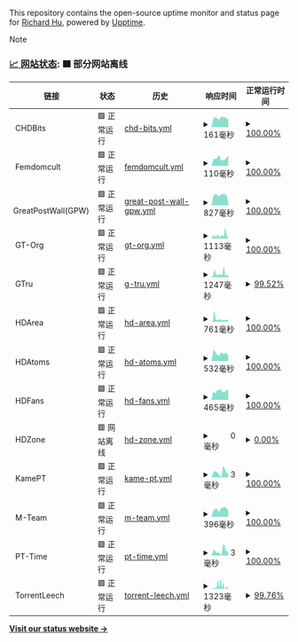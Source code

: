 This repository contains the open-source uptime monitor and status page for [Richard Hu](hzk.is-a-good.dev), powered by [Upptime](https://github.com/upptime/upptime).

> [!NOTE]
>
> ### [📈 网站状态](https://PowerfulRichard.github.io/PT-Status): <!--live status--> **🟧 部分网站离线**

<!--start: status pages-->
<!-- This summary is generated by Upptime (https://github.com/upptime/upptime) -->
<!-- Do not edit this manually, your changes will be overwritten -->
<!-- prettier-ignore -->
| 链接 | 状态 | 历史 | 响应时间 | 正常运行时间 |
| --- | ------ | ------- | ------------- | ------ |
| <img alt="" src="https://icons.duckduckgo.com/ip3/null.ico" height="13"> CHDBits | 🟩 正常运行 | [chd-bits.yml](https://github.com/PowerfulRichard/PT-Status/commits/HEAD/history/chd-bits.yml) | <details><summary><img alt="响应时间图像" src="./graphs/chd-bits/response-time-week.png" height="20"> 161毫秒</summary><br><a href="https://PowerfulRichard.github.io/PT-Status/history/chd-bits"><img alt="响应时间 153" src="https://img.shields.io/endpoint?url=https%3A%2F%2Fraw.githubusercontent.com%2FPowerfulRichard%2FPT-Status%2FHEAD%2Fapi%2Fchd-bits%2Fresponse-time.json"></a><br><a href="https://PowerfulRichard.github.io/PT-Status/history/chd-bits"><img alt="24 小时响应时间 130" src="https://img.shields.io/endpoint?url=https%3A%2F%2Fraw.githubusercontent.com%2FPowerfulRichard%2FPT-Status%2FHEAD%2Fapi%2Fchd-bits%2Fresponse-time-day.json"></a><br><a href="https://PowerfulRichard.github.io/PT-Status/history/chd-bits"><img alt="7 天正常运行时间 161" src="https://img.shields.io/endpoint?url=https%3A%2F%2Fraw.githubusercontent.com%2FPowerfulRichard%2FPT-Status%2FHEAD%2Fapi%2Fchd-bits%2Fresponse-time-week.json"></a><br><a href="https://PowerfulRichard.github.io/PT-Status/history/chd-bits"><img alt="30天的正常运行时间 143" src="https://img.shields.io/endpoint?url=https%3A%2F%2Fraw.githubusercontent.com%2FPowerfulRichard%2FPT-Status%2FHEAD%2Fapi%2Fchd-bits%2Fresponse-time-month.json"></a><br><a href="https://PowerfulRichard.github.io/PT-Status/history/chd-bits"><img alt="1年的正常运行时间 153" src="https://img.shields.io/endpoint?url=https%3A%2F%2Fraw.githubusercontent.com%2FPowerfulRichard%2FPT-Status%2FHEAD%2Fapi%2Fchd-bits%2Fresponse-time-year.json"></a></details> | <details><summary><a href="https://PowerfulRichard.github.io/PT-Status/history/chd-bits">100.00%</a></summary><a href="https://PowerfulRichard.github.io/PT-Status/history/chd-bits"><img alt="正常运行时间 99.83%" src="https://img.shields.io/endpoint?url=https%3A%2F%2Fraw.githubusercontent.com%2FPowerfulRichard%2FPT-Status%2FHEAD%2Fapi%2Fchd-bits%2Fuptime.json"></a><br><a href="https://PowerfulRichard.github.io/PT-Status/history/chd-bits"><img alt="24 小时正常运行时间 100.00%" src="https://img.shields.io/endpoint?url=https%3A%2F%2Fraw.githubusercontent.com%2FPowerfulRichard%2FPT-Status%2FHEAD%2Fapi%2Fchd-bits%2Fuptime-day.json"></a><br><a href="https://PowerfulRichard.github.io/PT-Status/history/chd-bits"><img alt="7 天正常运行时间 100.00%" src="https://img.shields.io/endpoint?url=https%3A%2F%2Fraw.githubusercontent.com%2FPowerfulRichard%2FPT-Status%2FHEAD%2Fapi%2Fchd-bits%2Fuptime-week.json"></a><br><a href="https://PowerfulRichard.github.io/PT-Status/history/chd-bits"><img alt="30天的正常运行时间 99.93%" src="https://img.shields.io/endpoint?url=https%3A%2F%2Fraw.githubusercontent.com%2FPowerfulRichard%2FPT-Status%2FHEAD%2Fapi%2Fchd-bits%2Fuptime-month.json"></a><br><a href="https://PowerfulRichard.github.io/PT-Status/history/chd-bits"><img alt="1年的正常运行时间 99.83%" src="https://img.shields.io/endpoint?url=https%3A%2F%2Fraw.githubusercontent.com%2FPowerfulRichard%2FPT-Status%2FHEAD%2Fapi%2Fchd-bits%2Fuptime-year.json"></a></details>
| <img alt="" src="https://icons.duckduckgo.com/ip3/null.ico" height="13"> Femdomcult | 🟩 正常运行 | [femdomcult.yml](https://github.com/PowerfulRichard/PT-Status/commits/HEAD/history/femdomcult.yml) | <details><summary><img alt="响应时间图像" src="./graphs/femdomcult/response-time-week.png" height="20"> 110毫秒</summary><br><a href="https://PowerfulRichard.github.io/PT-Status/history/femdomcult"><img alt="响应时间 170" src="https://img.shields.io/endpoint?url=https%3A%2F%2Fraw.githubusercontent.com%2FPowerfulRichard%2FPT-Status%2FHEAD%2Fapi%2Ffemdomcult%2Fresponse-time.json"></a><br><a href="https://PowerfulRichard.github.io/PT-Status/history/femdomcult"><img alt="24 小时响应时间 150" src="https://img.shields.io/endpoint?url=https%3A%2F%2Fraw.githubusercontent.com%2FPowerfulRichard%2FPT-Status%2FHEAD%2Fapi%2Ffemdomcult%2Fresponse-time-day.json"></a><br><a href="https://PowerfulRichard.github.io/PT-Status/history/femdomcult"><img alt="7 天正常运行时间 110" src="https://img.shields.io/endpoint?url=https%3A%2F%2Fraw.githubusercontent.com%2FPowerfulRichard%2FPT-Status%2FHEAD%2Fapi%2Ffemdomcult%2Fresponse-time-week.json"></a><br><a href="https://PowerfulRichard.github.io/PT-Status/history/femdomcult"><img alt="30天的正常运行时间 103" src="https://img.shields.io/endpoint?url=https%3A%2F%2Fraw.githubusercontent.com%2FPowerfulRichard%2FPT-Status%2FHEAD%2Fapi%2Ffemdomcult%2Fresponse-time-month.json"></a><br><a href="https://PowerfulRichard.github.io/PT-Status/history/femdomcult"><img alt="1年的正常运行时间 170" src="https://img.shields.io/endpoint?url=https%3A%2F%2Fraw.githubusercontent.com%2FPowerfulRichard%2FPT-Status%2FHEAD%2Fapi%2Ffemdomcult%2Fresponse-time-year.json"></a></details> | <details><summary><a href="https://PowerfulRichard.github.io/PT-Status/history/femdomcult">100.00%</a></summary><a href="https://PowerfulRichard.github.io/PT-Status/history/femdomcult"><img alt="正常运行时间 99.92%" src="https://img.shields.io/endpoint?url=https%3A%2F%2Fraw.githubusercontent.com%2FPowerfulRichard%2FPT-Status%2FHEAD%2Fapi%2Ffemdomcult%2Fuptime.json"></a><br><a href="https://PowerfulRichard.github.io/PT-Status/history/femdomcult"><img alt="24 小时正常运行时间 100.00%" src="https://img.shields.io/endpoint?url=https%3A%2F%2Fraw.githubusercontent.com%2FPowerfulRichard%2FPT-Status%2FHEAD%2Fapi%2Ffemdomcult%2Fuptime-day.json"></a><br><a href="https://PowerfulRichard.github.io/PT-Status/history/femdomcult"><img alt="7 天正常运行时间 100.00%" src="https://img.shields.io/endpoint?url=https%3A%2F%2Fraw.githubusercontent.com%2FPowerfulRichard%2FPT-Status%2FHEAD%2Fapi%2Ffemdomcult%2Fuptime-week.json"></a><br><a href="https://PowerfulRichard.github.io/PT-Status/history/femdomcult"><img alt="30天的正常运行时间 100.00%" src="https://img.shields.io/endpoint?url=https%3A%2F%2Fraw.githubusercontent.com%2FPowerfulRichard%2FPT-Status%2FHEAD%2Fapi%2Ffemdomcult%2Fuptime-month.json"></a><br><a href="https://PowerfulRichard.github.io/PT-Status/history/femdomcult"><img alt="1年的正常运行时间 99.92%" src="https://img.shields.io/endpoint?url=https%3A%2F%2Fraw.githubusercontent.com%2FPowerfulRichard%2FPT-Status%2FHEAD%2Fapi%2Ffemdomcult%2Fuptime-year.json"></a></details>
| <img alt="" src="https://icons.duckduckgo.com/ip3/null.ico" height="13"> GreatPostWall(GPW) | 🟩 正常运行 | [great-post-wall-gpw.yml](https://github.com/PowerfulRichard/PT-Status/commits/HEAD/history/great-post-wall-gpw.yml) | <details><summary><img alt="响应时间图像" src="./graphs/great-post-wall-gpw/response-time-week.png" height="20"> 827毫秒</summary><br><a href="https://PowerfulRichard.github.io/PT-Status/history/great-post-wall-gpw"><img alt="响应时间 669" src="https://img.shields.io/endpoint?url=https%3A%2F%2Fraw.githubusercontent.com%2FPowerfulRichard%2FPT-Status%2FHEAD%2Fapi%2Fgreat-post-wall-gpw%2Fresponse-time.json"></a><br><a href="https://PowerfulRichard.github.io/PT-Status/history/great-post-wall-gpw"><img alt="24 小时响应时间 191" src="https://img.shields.io/endpoint?url=https%3A%2F%2Fraw.githubusercontent.com%2FPowerfulRichard%2FPT-Status%2FHEAD%2Fapi%2Fgreat-post-wall-gpw%2Fresponse-time-day.json"></a><br><a href="https://PowerfulRichard.github.io/PT-Status/history/great-post-wall-gpw"><img alt="7 天正常运行时间 827" src="https://img.shields.io/endpoint?url=https%3A%2F%2Fraw.githubusercontent.com%2FPowerfulRichard%2FPT-Status%2FHEAD%2Fapi%2Fgreat-post-wall-gpw%2Fresponse-time-week.json"></a><br><a href="https://PowerfulRichard.github.io/PT-Status/history/great-post-wall-gpw"><img alt="30天的正常运行时间 721" src="https://img.shields.io/endpoint?url=https%3A%2F%2Fraw.githubusercontent.com%2FPowerfulRichard%2FPT-Status%2FHEAD%2Fapi%2Fgreat-post-wall-gpw%2Fresponse-time-month.json"></a><br><a href="https://PowerfulRichard.github.io/PT-Status/history/great-post-wall-gpw"><img alt="1年的正常运行时间 669" src="https://img.shields.io/endpoint?url=https%3A%2F%2Fraw.githubusercontent.com%2FPowerfulRichard%2FPT-Status%2FHEAD%2Fapi%2Fgreat-post-wall-gpw%2Fresponse-time-year.json"></a></details> | <details><summary><a href="https://PowerfulRichard.github.io/PT-Status/history/great-post-wall-gpw">100.00%</a></summary><a href="https://PowerfulRichard.github.io/PT-Status/history/great-post-wall-gpw"><img alt="正常运行时间 100.00%" src="https://img.shields.io/endpoint?url=https%3A%2F%2Fraw.githubusercontent.com%2FPowerfulRichard%2FPT-Status%2FHEAD%2Fapi%2Fgreat-post-wall-gpw%2Fuptime.json"></a><br><a href="https://PowerfulRichard.github.io/PT-Status/history/great-post-wall-gpw"><img alt="24 小时正常运行时间 100.00%" src="https://img.shields.io/endpoint?url=https%3A%2F%2Fraw.githubusercontent.com%2FPowerfulRichard%2FPT-Status%2FHEAD%2Fapi%2Fgreat-post-wall-gpw%2Fuptime-day.json"></a><br><a href="https://PowerfulRichard.github.io/PT-Status/history/great-post-wall-gpw"><img alt="7 天正常运行时间 100.00%" src="https://img.shields.io/endpoint?url=https%3A%2F%2Fraw.githubusercontent.com%2FPowerfulRichard%2FPT-Status%2FHEAD%2Fapi%2Fgreat-post-wall-gpw%2Fuptime-week.json"></a><br><a href="https://PowerfulRichard.github.io/PT-Status/history/great-post-wall-gpw"><img alt="30天的正常运行时间 100.00%" src="https://img.shields.io/endpoint?url=https%3A%2F%2Fraw.githubusercontent.com%2FPowerfulRichard%2FPT-Status%2FHEAD%2Fapi%2Fgreat-post-wall-gpw%2Fuptime-month.json"></a><br><a href="https://PowerfulRichard.github.io/PT-Status/history/great-post-wall-gpw"><img alt="1年的正常运行时间 100.00%" src="https://img.shields.io/endpoint?url=https%3A%2F%2Fraw.githubusercontent.com%2FPowerfulRichard%2FPT-Status%2FHEAD%2Fapi%2Fgreat-post-wall-gpw%2Fuptime-year.json"></a></details>
| <img alt="" src="https://icons.duckduckgo.com/ip3/null.ico" height="13"> GT-Org | 🟩 正常运行 | [gt-org.yml](https://github.com/PowerfulRichard/PT-Status/commits/HEAD/history/gt-org.yml) | <details><summary><img alt="响应时间图像" src="./graphs/gt-org/response-time-week.png" height="20"> 1113毫秒</summary><br><a href="https://PowerfulRichard.github.io/PT-Status/history/gt-org"><img alt="响应时间 1186" src="https://img.shields.io/endpoint?url=https%3A%2F%2Fraw.githubusercontent.com%2FPowerfulRichard%2FPT-Status%2FHEAD%2Fapi%2Fgt-org%2Fresponse-time.json"></a><br><a href="https://PowerfulRichard.github.io/PT-Status/history/gt-org"><img alt="24 小时响应时间 1734" src="https://img.shields.io/endpoint?url=https%3A%2F%2Fraw.githubusercontent.com%2FPowerfulRichard%2FPT-Status%2FHEAD%2Fapi%2Fgt-org%2Fresponse-time-day.json"></a><br><a href="https://PowerfulRichard.github.io/PT-Status/history/gt-org"><img alt="7 天正常运行时间 1113" src="https://img.shields.io/endpoint?url=https%3A%2F%2Fraw.githubusercontent.com%2FPowerfulRichard%2FPT-Status%2FHEAD%2Fapi%2Fgt-org%2Fresponse-time-week.json"></a><br><a href="https://PowerfulRichard.github.io/PT-Status/history/gt-org"><img alt="30天的正常运行时间 1020" src="https://img.shields.io/endpoint?url=https%3A%2F%2Fraw.githubusercontent.com%2FPowerfulRichard%2FPT-Status%2FHEAD%2Fapi%2Fgt-org%2Fresponse-time-month.json"></a><br><a href="https://PowerfulRichard.github.io/PT-Status/history/gt-org"><img alt="1年的正常运行时间 1186" src="https://img.shields.io/endpoint?url=https%3A%2F%2Fraw.githubusercontent.com%2FPowerfulRichard%2FPT-Status%2FHEAD%2Fapi%2Fgt-org%2Fresponse-time-year.json"></a></details> | <details><summary><a href="https://PowerfulRichard.github.io/PT-Status/history/gt-org">100.00%</a></summary><a href="https://PowerfulRichard.github.io/PT-Status/history/gt-org"><img alt="正常运行时间 99.55%" src="https://img.shields.io/endpoint?url=https%3A%2F%2Fraw.githubusercontent.com%2FPowerfulRichard%2FPT-Status%2FHEAD%2Fapi%2Fgt-org%2Fuptime.json"></a><br><a href="https://PowerfulRichard.github.io/PT-Status/history/gt-org"><img alt="24 小时正常运行时间 100.00%" src="https://img.shields.io/endpoint?url=https%3A%2F%2Fraw.githubusercontent.com%2FPowerfulRichard%2FPT-Status%2FHEAD%2Fapi%2Fgt-org%2Fuptime-day.json"></a><br><a href="https://PowerfulRichard.github.io/PT-Status/history/gt-org"><img alt="7 天正常运行时间 100.00%" src="https://img.shields.io/endpoint?url=https%3A%2F%2Fraw.githubusercontent.com%2FPowerfulRichard%2FPT-Status%2FHEAD%2Fapi%2Fgt-org%2Fuptime-week.json"></a><br><a href="https://PowerfulRichard.github.io/PT-Status/history/gt-org"><img alt="30天的正常运行时间 100.00%" src="https://img.shields.io/endpoint?url=https%3A%2F%2Fraw.githubusercontent.com%2FPowerfulRichard%2FPT-Status%2FHEAD%2Fapi%2Fgt-org%2Fuptime-month.json"></a><br><a href="https://PowerfulRichard.github.io/PT-Status/history/gt-org"><img alt="1年的正常运行时间 99.55%" src="https://img.shields.io/endpoint?url=https%3A%2F%2Fraw.githubusercontent.com%2FPowerfulRichard%2FPT-Status%2FHEAD%2Fapi%2Fgt-org%2Fuptime-year.json"></a></details>
| <img alt="" src="https://icons.duckduckgo.com/ip3/null.ico" height="13"> GTru | 🟩 正常运行 | [g-tru.yml](https://github.com/PowerfulRichard/PT-Status/commits/HEAD/history/g-tru.yml) | <details><summary><img alt="响应时间图像" src="./graphs/g-tru/response-time-week.png" height="20"> 1247毫秒</summary><br><a href="https://PowerfulRichard.github.io/PT-Status/history/g-tru"><img alt="响应时间 1065" src="https://img.shields.io/endpoint?url=https%3A%2F%2Fraw.githubusercontent.com%2FPowerfulRichard%2FPT-Status%2FHEAD%2Fapi%2Fg-tru%2Fresponse-time.json"></a><br><a href="https://PowerfulRichard.github.io/PT-Status/history/g-tru"><img alt="24 小时响应时间 1799" src="https://img.shields.io/endpoint?url=https%3A%2F%2Fraw.githubusercontent.com%2FPowerfulRichard%2FPT-Status%2FHEAD%2Fapi%2Fg-tru%2Fresponse-time-day.json"></a><br><a href="https://PowerfulRichard.github.io/PT-Status/history/g-tru"><img alt="7 天正常运行时间 1247" src="https://img.shields.io/endpoint?url=https%3A%2F%2Fraw.githubusercontent.com%2FPowerfulRichard%2FPT-Status%2FHEAD%2Fapi%2Fg-tru%2Fresponse-time-week.json"></a><br><a href="https://PowerfulRichard.github.io/PT-Status/history/g-tru"><img alt="30天的正常运行时间 984" src="https://img.shields.io/endpoint?url=https%3A%2F%2Fraw.githubusercontent.com%2FPowerfulRichard%2FPT-Status%2FHEAD%2Fapi%2Fg-tru%2Fresponse-time-month.json"></a><br><a href="https://PowerfulRichard.github.io/PT-Status/history/g-tru"><img alt="1年的正常运行时间 1065" src="https://img.shields.io/endpoint?url=https%3A%2F%2Fraw.githubusercontent.com%2FPowerfulRichard%2FPT-Status%2FHEAD%2Fapi%2Fg-tru%2Fresponse-time-year.json"></a></details> | <details><summary><a href="https://PowerfulRichard.github.io/PT-Status/history/g-tru">99.52%</a></summary><a href="https://PowerfulRichard.github.io/PT-Status/history/g-tru"><img alt="正常运行时间 99.64%" src="https://img.shields.io/endpoint?url=https%3A%2F%2Fraw.githubusercontent.com%2FPowerfulRichard%2FPT-Status%2FHEAD%2Fapi%2Fg-tru%2Fuptime.json"></a><br><a href="https://PowerfulRichard.github.io/PT-Status/history/g-tru"><img alt="24 小时正常运行时间 99.52%" src="https://img.shields.io/endpoint?url=https%3A%2F%2Fraw.githubusercontent.com%2FPowerfulRichard%2FPT-Status%2FHEAD%2Fapi%2Fg-tru%2Fuptime-day.json"></a><br><a href="https://PowerfulRichard.github.io/PT-Status/history/g-tru"><img alt="7 天正常运行时间 99.52%" src="https://img.shields.io/endpoint?url=https%3A%2F%2Fraw.githubusercontent.com%2FPowerfulRichard%2FPT-Status%2FHEAD%2Fapi%2Fg-tru%2Fuptime-week.json"></a><br><a href="https://PowerfulRichard.github.io/PT-Status/history/g-tru"><img alt="30天的正常运行时间 99.62%" src="https://img.shields.io/endpoint?url=https%3A%2F%2Fraw.githubusercontent.com%2FPowerfulRichard%2FPT-Status%2FHEAD%2Fapi%2Fg-tru%2Fuptime-month.json"></a><br><a href="https://PowerfulRichard.github.io/PT-Status/history/g-tru"><img alt="1年的正常运行时间 99.64%" src="https://img.shields.io/endpoint?url=https%3A%2F%2Fraw.githubusercontent.com%2FPowerfulRichard%2FPT-Status%2FHEAD%2Fapi%2Fg-tru%2Fuptime-year.json"></a></details>
| <img alt="" src="https://icons.duckduckgo.com/ip3/null.ico" height="13"> HDArea | 🟩 正常运行 | [hd-area.yml](https://github.com/PowerfulRichard/PT-Status/commits/HEAD/history/hd-area.yml) | <details><summary><img alt="响应时间图像" src="./graphs/hd-area/response-time-week.png" height="20"> 761毫秒</summary><br><a href="https://PowerfulRichard.github.io/PT-Status/history/hd-area"><img alt="响应时间 683" src="https://img.shields.io/endpoint?url=https%3A%2F%2Fraw.githubusercontent.com%2FPowerfulRichard%2FPT-Status%2FHEAD%2Fapi%2Fhd-area%2Fresponse-time.json"></a><br><a href="https://PowerfulRichard.github.io/PT-Status/history/hd-area"><img alt="24 小时响应时间 719" src="https://img.shields.io/endpoint?url=https%3A%2F%2Fraw.githubusercontent.com%2FPowerfulRichard%2FPT-Status%2FHEAD%2Fapi%2Fhd-area%2Fresponse-time-day.json"></a><br><a href="https://PowerfulRichard.github.io/PT-Status/history/hd-area"><img alt="7 天正常运行时间 761" src="https://img.shields.io/endpoint?url=https%3A%2F%2Fraw.githubusercontent.com%2FPowerfulRichard%2FPT-Status%2FHEAD%2Fapi%2Fhd-area%2Fresponse-time-week.json"></a><br><a href="https://PowerfulRichard.github.io/PT-Status/history/hd-area"><img alt="30天的正常运行时间 660" src="https://img.shields.io/endpoint?url=https%3A%2F%2Fraw.githubusercontent.com%2FPowerfulRichard%2FPT-Status%2FHEAD%2Fapi%2Fhd-area%2Fresponse-time-month.json"></a><br><a href="https://PowerfulRichard.github.io/PT-Status/history/hd-area"><img alt="1年的正常运行时间 683" src="https://img.shields.io/endpoint?url=https%3A%2F%2Fraw.githubusercontent.com%2FPowerfulRichard%2FPT-Status%2FHEAD%2Fapi%2Fhd-area%2Fresponse-time-year.json"></a></details> | <details><summary><a href="https://PowerfulRichard.github.io/PT-Status/history/hd-area">100.00%</a></summary><a href="https://PowerfulRichard.github.io/PT-Status/history/hd-area"><img alt="正常运行时间 99.92%" src="https://img.shields.io/endpoint?url=https%3A%2F%2Fraw.githubusercontent.com%2FPowerfulRichard%2FPT-Status%2FHEAD%2Fapi%2Fhd-area%2Fuptime.json"></a><br><a href="https://PowerfulRichard.github.io/PT-Status/history/hd-area"><img alt="24 小时正常运行时间 100.00%" src="https://img.shields.io/endpoint?url=https%3A%2F%2Fraw.githubusercontent.com%2FPowerfulRichard%2FPT-Status%2FHEAD%2Fapi%2Fhd-area%2Fuptime-day.json"></a><br><a href="https://PowerfulRichard.github.io/PT-Status/history/hd-area"><img alt="7 天正常运行时间 100.00%" src="https://img.shields.io/endpoint?url=https%3A%2F%2Fraw.githubusercontent.com%2FPowerfulRichard%2FPT-Status%2FHEAD%2Fapi%2Fhd-area%2Fuptime-week.json"></a><br><a href="https://PowerfulRichard.github.io/PT-Status/history/hd-area"><img alt="30天的正常运行时间 99.92%" src="https://img.shields.io/endpoint?url=https%3A%2F%2Fraw.githubusercontent.com%2FPowerfulRichard%2FPT-Status%2FHEAD%2Fapi%2Fhd-area%2Fuptime-month.json"></a><br><a href="https://PowerfulRichard.github.io/PT-Status/history/hd-area"><img alt="1年的正常运行时间 99.92%" src="https://img.shields.io/endpoint?url=https%3A%2F%2Fraw.githubusercontent.com%2FPowerfulRichard%2FPT-Status%2FHEAD%2Fapi%2Fhd-area%2Fuptime-year.json"></a></details>
| <img alt="" src="https://icons.duckduckgo.com/ip3/null.ico" height="13"> HDAtoms | 🟩 正常运行 | [hd-atoms.yml](https://github.com/PowerfulRichard/PT-Status/commits/HEAD/history/hd-atoms.yml) | <details><summary><img alt="响应时间图像" src="./graphs/hd-atoms/response-time-week.png" height="20"> 532毫秒</summary><br><a href="https://PowerfulRichard.github.io/PT-Status/history/hd-atoms"><img alt="响应时间 779" src="https://img.shields.io/endpoint?url=https%3A%2F%2Fraw.githubusercontent.com%2FPowerfulRichard%2FPT-Status%2FHEAD%2Fapi%2Fhd-atoms%2Fresponse-time.json"></a><br><a href="https://PowerfulRichard.github.io/PT-Status/history/hd-atoms"><img alt="24 小时响应时间 378" src="https://img.shields.io/endpoint?url=https%3A%2F%2Fraw.githubusercontent.com%2FPowerfulRichard%2FPT-Status%2FHEAD%2Fapi%2Fhd-atoms%2Fresponse-time-day.json"></a><br><a href="https://PowerfulRichard.github.io/PT-Status/history/hd-atoms"><img alt="7 天正常运行时间 532" src="https://img.shields.io/endpoint?url=https%3A%2F%2Fraw.githubusercontent.com%2FPowerfulRichard%2FPT-Status%2FHEAD%2Fapi%2Fhd-atoms%2Fresponse-time-week.json"></a><br><a href="https://PowerfulRichard.github.io/PT-Status/history/hd-atoms"><img alt="30天的正常运行时间 833" src="https://img.shields.io/endpoint?url=https%3A%2F%2Fraw.githubusercontent.com%2FPowerfulRichard%2FPT-Status%2FHEAD%2Fapi%2Fhd-atoms%2Fresponse-time-month.json"></a><br><a href="https://PowerfulRichard.github.io/PT-Status/history/hd-atoms"><img alt="1年的正常运行时间 779" src="https://img.shields.io/endpoint?url=https%3A%2F%2Fraw.githubusercontent.com%2FPowerfulRichard%2FPT-Status%2FHEAD%2Fapi%2Fhd-atoms%2Fresponse-time-year.json"></a></details> | <details><summary><a href="https://PowerfulRichard.github.io/PT-Status/history/hd-atoms">100.00%</a></summary><a href="https://PowerfulRichard.github.io/PT-Status/history/hd-atoms"><img alt="正常运行时间 99.95%" src="https://img.shields.io/endpoint?url=https%3A%2F%2Fraw.githubusercontent.com%2FPowerfulRichard%2FPT-Status%2FHEAD%2Fapi%2Fhd-atoms%2Fuptime.json"></a><br><a href="https://PowerfulRichard.github.io/PT-Status/history/hd-atoms"><img alt="24 小时正常运行时间 100.00%" src="https://img.shields.io/endpoint?url=https%3A%2F%2Fraw.githubusercontent.com%2FPowerfulRichard%2FPT-Status%2FHEAD%2Fapi%2Fhd-atoms%2Fuptime-day.json"></a><br><a href="https://PowerfulRichard.github.io/PT-Status/history/hd-atoms"><img alt="7 天正常运行时间 100.00%" src="https://img.shields.io/endpoint?url=https%3A%2F%2Fraw.githubusercontent.com%2FPowerfulRichard%2FPT-Status%2FHEAD%2Fapi%2Fhd-atoms%2Fuptime-week.json"></a><br><a href="https://PowerfulRichard.github.io/PT-Status/history/hd-atoms"><img alt="30天的正常运行时间 99.95%" src="https://img.shields.io/endpoint?url=https%3A%2F%2Fraw.githubusercontent.com%2FPowerfulRichard%2FPT-Status%2FHEAD%2Fapi%2Fhd-atoms%2Fuptime-month.json"></a><br><a href="https://PowerfulRichard.github.io/PT-Status/history/hd-atoms"><img alt="1年的正常运行时间 99.95%" src="https://img.shields.io/endpoint?url=https%3A%2F%2Fraw.githubusercontent.com%2FPowerfulRichard%2FPT-Status%2FHEAD%2Fapi%2Fhd-atoms%2Fuptime-year.json"></a></details>
| <img alt="" src="https://icons.duckduckgo.com/ip3/null.ico" height="13"> HDFans | 🟩 正常运行 | [hd-fans.yml](https://github.com/PowerfulRichard/PT-Status/commits/HEAD/history/hd-fans.yml) | <details><summary><img alt="响应时间图像" src="./graphs/hd-fans/response-time-week.png" height="20"> 465毫秒</summary><br><a href="https://PowerfulRichard.github.io/PT-Status/history/hd-fans"><img alt="响应时间 521" src="https://img.shields.io/endpoint?url=https%3A%2F%2Fraw.githubusercontent.com%2FPowerfulRichard%2FPT-Status%2FHEAD%2Fapi%2Fhd-fans%2Fresponse-time.json"></a><br><a href="https://PowerfulRichard.github.io/PT-Status/history/hd-fans"><img alt="24 小时响应时间 505" src="https://img.shields.io/endpoint?url=https%3A%2F%2Fraw.githubusercontent.com%2FPowerfulRichard%2FPT-Status%2FHEAD%2Fapi%2Fhd-fans%2Fresponse-time-day.json"></a><br><a href="https://PowerfulRichard.github.io/PT-Status/history/hd-fans"><img alt="7 天正常运行时间 465" src="https://img.shields.io/endpoint?url=https%3A%2F%2Fraw.githubusercontent.com%2FPowerfulRichard%2FPT-Status%2FHEAD%2Fapi%2Fhd-fans%2Fresponse-time-week.json"></a><br><a href="https://PowerfulRichard.github.io/PT-Status/history/hd-fans"><img alt="30天的正常运行时间 515" src="https://img.shields.io/endpoint?url=https%3A%2F%2Fraw.githubusercontent.com%2FPowerfulRichard%2FPT-Status%2FHEAD%2Fapi%2Fhd-fans%2Fresponse-time-month.json"></a><br><a href="https://PowerfulRichard.github.io/PT-Status/history/hd-fans"><img alt="1年的正常运行时间 521" src="https://img.shields.io/endpoint?url=https%3A%2F%2Fraw.githubusercontent.com%2FPowerfulRichard%2FPT-Status%2FHEAD%2Fapi%2Fhd-fans%2Fresponse-time-year.json"></a></details> | <details><summary><a href="https://PowerfulRichard.github.io/PT-Status/history/hd-fans">100.00%</a></summary><a href="https://PowerfulRichard.github.io/PT-Status/history/hd-fans"><img alt="正常运行时间 100.00%" src="https://img.shields.io/endpoint?url=https%3A%2F%2Fraw.githubusercontent.com%2FPowerfulRichard%2FPT-Status%2FHEAD%2Fapi%2Fhd-fans%2Fuptime.json"></a><br><a href="https://PowerfulRichard.github.io/PT-Status/history/hd-fans"><img alt="24 小时正常运行时间 100.00%" src="https://img.shields.io/endpoint?url=https%3A%2F%2Fraw.githubusercontent.com%2FPowerfulRichard%2FPT-Status%2FHEAD%2Fapi%2Fhd-fans%2Fuptime-day.json"></a><br><a href="https://PowerfulRichard.github.io/PT-Status/history/hd-fans"><img alt="7 天正常运行时间 100.00%" src="https://img.shields.io/endpoint?url=https%3A%2F%2Fraw.githubusercontent.com%2FPowerfulRichard%2FPT-Status%2FHEAD%2Fapi%2Fhd-fans%2Fuptime-week.json"></a><br><a href="https://PowerfulRichard.github.io/PT-Status/history/hd-fans"><img alt="30天的正常运行时间 100.00%" src="https://img.shields.io/endpoint?url=https%3A%2F%2Fraw.githubusercontent.com%2FPowerfulRichard%2FPT-Status%2FHEAD%2Fapi%2Fhd-fans%2Fuptime-month.json"></a><br><a href="https://PowerfulRichard.github.io/PT-Status/history/hd-fans"><img alt="1年的正常运行时间 100.00%" src="https://img.shields.io/endpoint?url=https%3A%2F%2Fraw.githubusercontent.com%2FPowerfulRichard%2FPT-Status%2FHEAD%2Fapi%2Fhd-fans%2Fuptime-year.json"></a></details>
| <img alt="" src="https://icons.duckduckgo.com/ip3/null.ico" height="13"> HDZone | 🟥 网站离线 | [hd-zone.yml](https://github.com/PowerfulRichard/PT-Status/commits/HEAD/history/hd-zone.yml) | <details><summary><img alt="响应时间图像" src="./graphs/hd-zone/response-time-week.png" height="20"> 0毫秒</summary><br><a href="https://PowerfulRichard.github.io/PT-Status/history/hd-zone"><img alt="响应时间 159" src="https://img.shields.io/endpoint?url=https%3A%2F%2Fraw.githubusercontent.com%2FPowerfulRichard%2FPT-Status%2FHEAD%2Fapi%2Fhd-zone%2Fresponse-time.json"></a><br><a href="https://PowerfulRichard.github.io/PT-Status/history/hd-zone"><img alt="24 小时响应时间 0" src="https://img.shields.io/endpoint?url=https%3A%2F%2Fraw.githubusercontent.com%2FPowerfulRichard%2FPT-Status%2FHEAD%2Fapi%2Fhd-zone%2Fresponse-time-day.json"></a><br><a href="https://PowerfulRichard.github.io/PT-Status/history/hd-zone"><img alt="7 天正常运行时间 0" src="https://img.shields.io/endpoint?url=https%3A%2F%2Fraw.githubusercontent.com%2FPowerfulRichard%2FPT-Status%2FHEAD%2Fapi%2Fhd-zone%2Fresponse-time-week.json"></a><br><a href="https://PowerfulRichard.github.io/PT-Status/history/hd-zone"><img alt="30天的正常运行时间 172" src="https://img.shields.io/endpoint?url=https%3A%2F%2Fraw.githubusercontent.com%2FPowerfulRichard%2FPT-Status%2FHEAD%2Fapi%2Fhd-zone%2Fresponse-time-month.json"></a><br><a href="https://PowerfulRichard.github.io/PT-Status/history/hd-zone"><img alt="1年的正常运行时间 159" src="https://img.shields.io/endpoint?url=https%3A%2F%2Fraw.githubusercontent.com%2FPowerfulRichard%2FPT-Status%2FHEAD%2Fapi%2Fhd-zone%2Fresponse-time-year.json"></a></details> | <details><summary><a href="https://PowerfulRichard.github.io/PT-Status/history/hd-zone">0.00%</a></summary><a href="https://PowerfulRichard.github.io/PT-Status/history/hd-zone"><img alt="正常运行时间 62.83%" src="https://img.shields.io/endpoint?url=https%3A%2F%2Fraw.githubusercontent.com%2FPowerfulRichard%2FPT-Status%2FHEAD%2Fapi%2Fhd-zone%2Fuptime.json"></a><br><a href="https://PowerfulRichard.github.io/PT-Status/history/hd-zone"><img alt="24 小时正常运行时间 0.00%" src="https://img.shields.io/endpoint?url=https%3A%2F%2Fraw.githubusercontent.com%2FPowerfulRichard%2FPT-Status%2FHEAD%2Fapi%2Fhd-zone%2Fuptime-day.json"></a><br><a href="https://PowerfulRichard.github.io/PT-Status/history/hd-zone"><img alt="7 天正常运行时间 0.00%" src="https://img.shields.io/endpoint?url=https%3A%2F%2Fraw.githubusercontent.com%2FPowerfulRichard%2FPT-Status%2FHEAD%2Fapi%2Fhd-zone%2Fuptime-week.json"></a><br><a href="https://PowerfulRichard.github.io/PT-Status/history/hd-zone"><img alt="30天的正常运行时间 26.98%" src="https://img.shields.io/endpoint?url=https%3A%2F%2Fraw.githubusercontent.com%2FPowerfulRichard%2FPT-Status%2FHEAD%2Fapi%2Fhd-zone%2Fuptime-month.json"></a><br><a href="https://PowerfulRichard.github.io/PT-Status/history/hd-zone"><img alt="1年的正常运行时间 62.83%" src="https://img.shields.io/endpoint?url=https%3A%2F%2Fraw.githubusercontent.com%2FPowerfulRichard%2FPT-Status%2FHEAD%2Fapi%2Fhd-zone%2Fuptime-year.json"></a></details>
| <img alt="" src="https://icons.duckduckgo.com/ip3/null.ico" height="13"> KamePT | 🟩 正常运行 | [kame-pt.yml](https://github.com/PowerfulRichard/PT-Status/commits/HEAD/history/kame-pt.yml) | <details><summary><img alt="响应时间图像" src="./graphs/kame-pt/response-time-week.png" height="20"> 3毫秒</summary><br><a href="https://PowerfulRichard.github.io/PT-Status/history/kame-pt"><img alt="响应时间 16" src="https://img.shields.io/endpoint?url=https%3A%2F%2Fraw.githubusercontent.com%2FPowerfulRichard%2FPT-Status%2FHEAD%2Fapi%2Fkame-pt%2Fresponse-time.json"></a><br><a href="https://PowerfulRichard.github.io/PT-Status/history/kame-pt"><img alt="24 小时响应时间 2" src="https://img.shields.io/endpoint?url=https%3A%2F%2Fraw.githubusercontent.com%2FPowerfulRichard%2FPT-Status%2FHEAD%2Fapi%2Fkame-pt%2Fresponse-time-day.json"></a><br><a href="https://PowerfulRichard.github.io/PT-Status/history/kame-pt"><img alt="7 天正常运行时间 3" src="https://img.shields.io/endpoint?url=https%3A%2F%2Fraw.githubusercontent.com%2FPowerfulRichard%2FPT-Status%2FHEAD%2Fapi%2Fkame-pt%2Fresponse-time-week.json"></a><br><a href="https://PowerfulRichard.github.io/PT-Status/history/kame-pt"><img alt="30天的正常运行时间 4" src="https://img.shields.io/endpoint?url=https%3A%2F%2Fraw.githubusercontent.com%2FPowerfulRichard%2FPT-Status%2FHEAD%2Fapi%2Fkame-pt%2Fresponse-time-month.json"></a><br><a href="https://PowerfulRichard.github.io/PT-Status/history/kame-pt"><img alt="1年的正常运行时间 16" src="https://img.shields.io/endpoint?url=https%3A%2F%2Fraw.githubusercontent.com%2FPowerfulRichard%2FPT-Status%2FHEAD%2Fapi%2Fkame-pt%2Fresponse-time-year.json"></a></details> | <details><summary><a href="https://PowerfulRichard.github.io/PT-Status/history/kame-pt">100.00%</a></summary><a href="https://PowerfulRichard.github.io/PT-Status/history/kame-pt"><img alt="正常运行时间 99.87%" src="https://img.shields.io/endpoint?url=https%3A%2F%2Fraw.githubusercontent.com%2FPowerfulRichard%2FPT-Status%2FHEAD%2Fapi%2Fkame-pt%2Fuptime.json"></a><br><a href="https://PowerfulRichard.github.io/PT-Status/history/kame-pt"><img alt="24 小时正常运行时间 100.00%" src="https://img.shields.io/endpoint?url=https%3A%2F%2Fraw.githubusercontent.com%2FPowerfulRichard%2FPT-Status%2FHEAD%2Fapi%2Fkame-pt%2Fuptime-day.json"></a><br><a href="https://PowerfulRichard.github.io/PT-Status/history/kame-pt"><img alt="7 天正常运行时间 100.00%" src="https://img.shields.io/endpoint?url=https%3A%2F%2Fraw.githubusercontent.com%2FPowerfulRichard%2FPT-Status%2FHEAD%2Fapi%2Fkame-pt%2Fuptime-week.json"></a><br><a href="https://PowerfulRichard.github.io/PT-Status/history/kame-pt"><img alt="30天的正常运行时间 100.00%" src="https://img.shields.io/endpoint?url=https%3A%2F%2Fraw.githubusercontent.com%2FPowerfulRichard%2FPT-Status%2FHEAD%2Fapi%2Fkame-pt%2Fuptime-month.json"></a><br><a href="https://PowerfulRichard.github.io/PT-Status/history/kame-pt"><img alt="1年的正常运行时间 99.87%" src="https://img.shields.io/endpoint?url=https%3A%2F%2Fraw.githubusercontent.com%2FPowerfulRichard%2FPT-Status%2FHEAD%2Fapi%2Fkame-pt%2Fuptime-year.json"></a></details>
| <img alt="" src="https://icons.duckduckgo.com/ip3/null.ico" height="13"> M-Team | 🟩 正常运行 | [m-team.yml](https://github.com/PowerfulRichard/PT-Status/commits/HEAD/history/m-team.yml) | <details><summary><img alt="响应时间图像" src="./graphs/m-team/response-time-week.png" height="20"> 396毫秒</summary><br><a href="https://PowerfulRichard.github.io/PT-Status/history/m-team"><img alt="响应时间 375" src="https://img.shields.io/endpoint?url=https%3A%2F%2Fraw.githubusercontent.com%2FPowerfulRichard%2FPT-Status%2FHEAD%2Fapi%2Fm-team%2Fresponse-time.json"></a><br><a href="https://PowerfulRichard.github.io/PT-Status/history/m-team"><img alt="24 小时响应时间 274" src="https://img.shields.io/endpoint?url=https%3A%2F%2Fraw.githubusercontent.com%2FPowerfulRichard%2FPT-Status%2FHEAD%2Fapi%2Fm-team%2Fresponse-time-day.json"></a><br><a href="https://PowerfulRichard.github.io/PT-Status/history/m-team"><img alt="7 天正常运行时间 396" src="https://img.shields.io/endpoint?url=https%3A%2F%2Fraw.githubusercontent.com%2FPowerfulRichard%2FPT-Status%2FHEAD%2Fapi%2Fm-team%2Fresponse-time-week.json"></a><br><a href="https://PowerfulRichard.github.io/PT-Status/history/m-team"><img alt="30天的正常运行时间 394" src="https://img.shields.io/endpoint?url=https%3A%2F%2Fraw.githubusercontent.com%2FPowerfulRichard%2FPT-Status%2FHEAD%2Fapi%2Fm-team%2Fresponse-time-month.json"></a><br><a href="https://PowerfulRichard.github.io/PT-Status/history/m-team"><img alt="1年的正常运行时间 375" src="https://img.shields.io/endpoint?url=https%3A%2F%2Fraw.githubusercontent.com%2FPowerfulRichard%2FPT-Status%2FHEAD%2Fapi%2Fm-team%2Fresponse-time-year.json"></a></details> | <details><summary><a href="https://PowerfulRichard.github.io/PT-Status/history/m-team">100.00%</a></summary><a href="https://PowerfulRichard.github.io/PT-Status/history/m-team"><img alt="正常运行时间 100.00%" src="https://img.shields.io/endpoint?url=https%3A%2F%2Fraw.githubusercontent.com%2FPowerfulRichard%2FPT-Status%2FHEAD%2Fapi%2Fm-team%2Fuptime.json"></a><br><a href="https://PowerfulRichard.github.io/PT-Status/history/m-team"><img alt="24 小时正常运行时间 100.00%" src="https://img.shields.io/endpoint?url=https%3A%2F%2Fraw.githubusercontent.com%2FPowerfulRichard%2FPT-Status%2FHEAD%2Fapi%2Fm-team%2Fuptime-day.json"></a><br><a href="https://PowerfulRichard.github.io/PT-Status/history/m-team"><img alt="7 天正常运行时间 100.00%" src="https://img.shields.io/endpoint?url=https%3A%2F%2Fraw.githubusercontent.com%2FPowerfulRichard%2FPT-Status%2FHEAD%2Fapi%2Fm-team%2Fuptime-week.json"></a><br><a href="https://PowerfulRichard.github.io/PT-Status/history/m-team"><img alt="30天的正常运行时间 100.00%" src="https://img.shields.io/endpoint?url=https%3A%2F%2Fraw.githubusercontent.com%2FPowerfulRichard%2FPT-Status%2FHEAD%2Fapi%2Fm-team%2Fuptime-month.json"></a><br><a href="https://PowerfulRichard.github.io/PT-Status/history/m-team"><img alt="1年的正常运行时间 100.00%" src="https://img.shields.io/endpoint?url=https%3A%2F%2Fraw.githubusercontent.com%2FPowerfulRichard%2FPT-Status%2FHEAD%2Fapi%2Fm-team%2Fuptime-year.json"></a></details>
| <img alt="" src="https://icons.duckduckgo.com/ip3/null.ico" height="13"> PT-Time | 🟩 正常运行 | [pt-time.yml](https://github.com/PowerfulRichard/PT-Status/commits/HEAD/history/pt-time.yml) | <details><summary><img alt="响应时间图像" src="./graphs/pt-time/response-time-week.png" height="20"> 3毫秒</summary><br><a href="https://PowerfulRichard.github.io/PT-Status/history/pt-time"><img alt="响应时间 23" src="https://img.shields.io/endpoint?url=https%3A%2F%2Fraw.githubusercontent.com%2FPowerfulRichard%2FPT-Status%2FHEAD%2Fapi%2Fpt-time%2Fresponse-time.json"></a><br><a href="https://PowerfulRichard.github.io/PT-Status/history/pt-time"><img alt="24 小时响应时间 2" src="https://img.shields.io/endpoint?url=https%3A%2F%2Fraw.githubusercontent.com%2FPowerfulRichard%2FPT-Status%2FHEAD%2Fapi%2Fpt-time%2Fresponse-time-day.json"></a><br><a href="https://PowerfulRichard.github.io/PT-Status/history/pt-time"><img alt="7 天正常运行时间 3" src="https://img.shields.io/endpoint?url=https%3A%2F%2Fraw.githubusercontent.com%2FPowerfulRichard%2FPT-Status%2FHEAD%2Fapi%2Fpt-time%2Fresponse-time-week.json"></a><br><a href="https://PowerfulRichard.github.io/PT-Status/history/pt-time"><img alt="30天的正常运行时间 3" src="https://img.shields.io/endpoint?url=https%3A%2F%2Fraw.githubusercontent.com%2FPowerfulRichard%2FPT-Status%2FHEAD%2Fapi%2Fpt-time%2Fresponse-time-month.json"></a><br><a href="https://PowerfulRichard.github.io/PT-Status/history/pt-time"><img alt="1年的正常运行时间 23" src="https://img.shields.io/endpoint?url=https%3A%2F%2Fraw.githubusercontent.com%2FPowerfulRichard%2FPT-Status%2FHEAD%2Fapi%2Fpt-time%2Fresponse-time-year.json"></a></details> | <details><summary><a href="https://PowerfulRichard.github.io/PT-Status/history/pt-time">100.00%</a></summary><a href="https://PowerfulRichard.github.io/PT-Status/history/pt-time"><img alt="正常运行时间 99.87%" src="https://img.shields.io/endpoint?url=https%3A%2F%2Fraw.githubusercontent.com%2FPowerfulRichard%2FPT-Status%2FHEAD%2Fapi%2Fpt-time%2Fuptime.json"></a><br><a href="https://PowerfulRichard.github.io/PT-Status/history/pt-time"><img alt="24 小时正常运行时间 100.00%" src="https://img.shields.io/endpoint?url=https%3A%2F%2Fraw.githubusercontent.com%2FPowerfulRichard%2FPT-Status%2FHEAD%2Fapi%2Fpt-time%2Fuptime-day.json"></a><br><a href="https://PowerfulRichard.github.io/PT-Status/history/pt-time"><img alt="7 天正常运行时间 100.00%" src="https://img.shields.io/endpoint?url=https%3A%2F%2Fraw.githubusercontent.com%2FPowerfulRichard%2FPT-Status%2FHEAD%2Fapi%2Fpt-time%2Fuptime-week.json"></a><br><a href="https://PowerfulRichard.github.io/PT-Status/history/pt-time"><img alt="30天的正常运行时间 100.00%" src="https://img.shields.io/endpoint?url=https%3A%2F%2Fraw.githubusercontent.com%2FPowerfulRichard%2FPT-Status%2FHEAD%2Fapi%2Fpt-time%2Fuptime-month.json"></a><br><a href="https://PowerfulRichard.github.io/PT-Status/history/pt-time"><img alt="1年的正常运行时间 99.87%" src="https://img.shields.io/endpoint?url=https%3A%2F%2Fraw.githubusercontent.com%2FPowerfulRichard%2FPT-Status%2FHEAD%2Fapi%2Fpt-time%2Fuptime-year.json"></a></details>
| <img alt="" src="https://icons.duckduckgo.com/ip3/null.ico" height="13"> TorrentLeech | 🟩 正常运行 | [torrent-leech.yml](https://github.com/PowerfulRichard/PT-Status/commits/HEAD/history/torrent-leech.yml) | <details><summary><img alt="响应时间图像" src="./graphs/torrent-leech/response-time-week.png" height="20"> 1323毫秒</summary><br><a href="https://PowerfulRichard.github.io/PT-Status/history/torrent-leech"><img alt="响应时间 1781" src="https://img.shields.io/endpoint?url=https%3A%2F%2Fraw.githubusercontent.com%2FPowerfulRichard%2FPT-Status%2FHEAD%2Fapi%2Ftorrent-leech%2Fresponse-time.json"></a><br><a href="https://PowerfulRichard.github.io/PT-Status/history/torrent-leech"><img alt="24 小时响应时间 387" src="https://img.shields.io/endpoint?url=https%3A%2F%2Fraw.githubusercontent.com%2FPowerfulRichard%2FPT-Status%2FHEAD%2Fapi%2Ftorrent-leech%2Fresponse-time-day.json"></a><br><a href="https://PowerfulRichard.github.io/PT-Status/history/torrent-leech"><img alt="7 天正常运行时间 1323" src="https://img.shields.io/endpoint?url=https%3A%2F%2Fraw.githubusercontent.com%2FPowerfulRichard%2FPT-Status%2FHEAD%2Fapi%2Ftorrent-leech%2Fresponse-time-week.json"></a><br><a href="https://PowerfulRichard.github.io/PT-Status/history/torrent-leech"><img alt="30天的正常运行时间 983" src="https://img.shields.io/endpoint?url=https%3A%2F%2Fraw.githubusercontent.com%2FPowerfulRichard%2FPT-Status%2FHEAD%2Fapi%2Ftorrent-leech%2Fresponse-time-month.json"></a><br><a href="https://PowerfulRichard.github.io/PT-Status/history/torrent-leech"><img alt="1年的正常运行时间 1781" src="https://img.shields.io/endpoint?url=https%3A%2F%2Fraw.githubusercontent.com%2FPowerfulRichard%2FPT-Status%2FHEAD%2Fapi%2Ftorrent-leech%2Fresponse-time-year.json"></a></details> | <details><summary><a href="https://PowerfulRichard.github.io/PT-Status/history/torrent-leech">99.76%</a></summary><a href="https://PowerfulRichard.github.io/PT-Status/history/torrent-leech"><img alt="正常运行时间 98.40%" src="https://img.shields.io/endpoint?url=https%3A%2F%2Fraw.githubusercontent.com%2FPowerfulRichard%2FPT-Status%2FHEAD%2Fapi%2Ftorrent-leech%2Fuptime.json"></a><br><a href="https://PowerfulRichard.github.io/PT-Status/history/torrent-leech"><img alt="24 小时正常运行时间 100.00%" src="https://img.shields.io/endpoint?url=https%3A%2F%2Fraw.githubusercontent.com%2FPowerfulRichard%2FPT-Status%2FHEAD%2Fapi%2Ftorrent-leech%2Fuptime-day.json"></a><br><a href="https://PowerfulRichard.github.io/PT-Status/history/torrent-leech"><img alt="7 天正常运行时间 99.76%" src="https://img.shields.io/endpoint?url=https%3A%2F%2Fraw.githubusercontent.com%2FPowerfulRichard%2FPT-Status%2FHEAD%2Fapi%2Ftorrent-leech%2Fuptime-week.json"></a><br><a href="https://PowerfulRichard.github.io/PT-Status/history/torrent-leech"><img alt="30天的正常运行时间 97.75%" src="https://img.shields.io/endpoint?url=https%3A%2F%2Fraw.githubusercontent.com%2FPowerfulRichard%2FPT-Status%2FHEAD%2Fapi%2Ftorrent-leech%2Fuptime-month.json"></a><br><a href="https://PowerfulRichard.github.io/PT-Status/history/torrent-leech"><img alt="1年的正常运行时间 98.40%" src="https://img.shields.io/endpoint?url=https%3A%2F%2Fraw.githubusercontent.com%2FPowerfulRichard%2FPT-Status%2FHEAD%2Fapi%2Ftorrent-leech%2Fuptime-year.json"></a></details>

<!--end: status pages--></details>

[**Visit our status website →**](https://PowerfulRichard.github.io/PT-Status)
